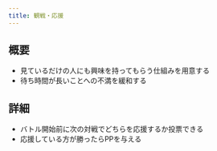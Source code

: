 ```yaml
---
title: 観戦・応援
---
```


## 概要
* 見ているだけの人にも興味を持ってもらう仕組みを用意する
* 待ち時間が長いことへの不満を緩和する

## 詳細
* バトル開始前に次の対戦でどちらを応援するか投票できる
* 応援している方が勝ったらPPを与える
